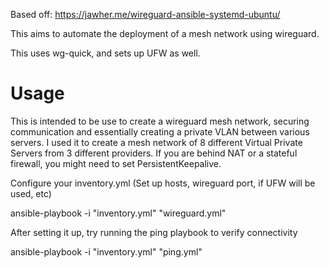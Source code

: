 Based off: https://jawher.me/wireguard-ansible-systemd-ubuntu/

This aims to automate the deployment of a mesh network using wireguard.

This uses wg-quick, and sets up UFW as well.

# Usage

This is intended to be use to create a wireguard mesh network, securing communication and essentially creating a private VLAN between various servers. I used it to create a mesh network of 8 different Virtual Private Servers from 3 different providers. If you are behind NAT or a stateful firewall, you might need to set PersistentKeepalive.

Configure your inventory.yml (Set up hosts, wireguard port, if UFW will be used, etc)

ansible-playbook -i "inventory.yml" "wireguard.yml"

After setting it up, try running the ping playbook to verify connectivity

ansible-playbook -i "inventory.yml" "ping.yml"
